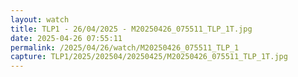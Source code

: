 ```yaml
---
layout: watch
title: TLP1 - 26/04/2025 - M20250426_075511_TLP_1T.jpg
date: 2025-04-26 07:55:11
permalink: /2025/04/26/watch/M20250426_075511_TLP_1
capture: TLP1/2025/202504/20250425/M20250426_075511_TLP_1T.jpg
---
```

